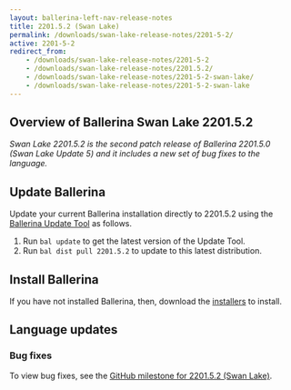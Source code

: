 ```yaml
---
layout: ballerina-left-nav-release-notes
title: 2201.5.2 (Swan Lake) 
permalink: /downloads/swan-lake-release-notes/2201-5-2/
active: 2201-5-2
redirect_from: 
    - /downloads/swan-lake-release-notes/2201-5-2
    - /downloads/swan-lake-release-notes/2201.5.2/
    - /downloads/swan-lake-release-notes/2201-5-2-swan-lake/
    - /downloads/swan-lake-release-notes/2201-5-2-swan-lake
---
```


## Overview of Ballerina Swan Lake 2201.5.2

<em>Swan Lake 2201.5.2 is the second patch release of Ballerina 2201.5.0 (Swan Lake Update 5) and it includes a new set of bug fixes to the language.</em>

## Update Ballerina

Update your current Ballerina installation directly to 2201.5.2 using the [Ballerina Update Tool](/learn/update-tool/) as follows.

1. Run `bal update` to get the latest version of the Update Tool.
2. Run `bal dist pull 2201.5.2` to update to this latest distribution.

## Install Ballerina

If you have not installed Ballerina, then, download the [installers](/downloads/#swanlake) to install.

## Language updates

### Bug fixes

To view bug fixes, see the [GitHub milestone for 2201.5.2 (Swan Lake)](https://github.com/ballerina-platform/ballerina-lang/issues?q=is%3Aissue+milestone%3A2201.5.2+label%3AType%2FBug+is%3Aclosed).
